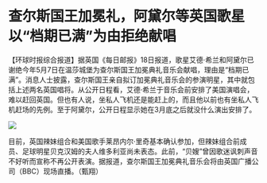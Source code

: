 # 查尔斯国王加冕礼，阿黛尔等英国歌星以“档期已满”为由拒绝献唱

【环球时报综合报道】据英国《每日邮报》18日报道，歌星艾德·希兰和阿黛尔已谢绝今年5月7日在温莎城堡为查尔斯国王加冕典礼音乐会献唱，理由是“档期已满”。消息人士披露，查尔斯国王亲自拟订加冕典礼音乐会的参演明星，其中就包括上述两名英国唱将。从公开日程看，艾德·希兰于音乐会前安排了美国演唱会，难以赶回英国。但也有人说，坐私人飞机还是能赶上的，而且他以前也有坐私人飞机赶场的先例。至于阿黛尔，公开日程显示她在3月底之后就没什么演出安排了。

![](https://inews.gtimg.com/newsapp_bt/0/15495554937/1000)

目前，英国辣妹组合和美国歌手莱昂内尔·里奇基本确认参加，但辣妹组合前成员、足球明星贝克汉姆的夫人维多利亚尚未表态。此前，“贝嫂”曾因歌迷讽刺声音不好听而宣称不再公开表演。据报道，查尔斯国王加冕典礼音乐会将由英国广播公司（BBC）现场直播。（甄翔）

